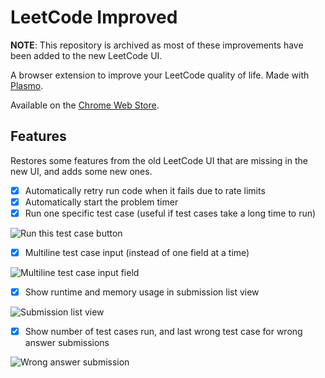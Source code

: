 # LeetCode Improved

**NOTE**: This repository is archived as most of these improvements have been added to the new LeetCode UI.

A browser extension to improve your LeetCode quality of life.
Made with [Plasmo](https://plasmo.com).

Available on the [Chrome Web Store](https://chrome.google.com/webstore/detail/leetcode-improved/eoodmbicbdclgjakobinkcpbbahdkiog).

## Features

Restores some features from the old LeetCode UI that are missing in the
new UI, and adds some new ones.

- [x] Automatically retry run code when it fails due to rate limits
- [x] Automatically start the problem timer
- [x] Run one specific test case (useful if test cases take a long time to run)

![Run this test case button](https://i.imgur.com/C8HFQ5z.png)

- [x] Multiline test case input (instead of one field at a time)

![Multiline test case input field](https://i.imgur.com/EgCepsK.png)

- [x] Show runtime and memory usage in submission list view

![Submission list view](https://i.imgur.com/Vd1r2jg.png)

- [x] Show number of test cases run, and last wrong test case for wrong answer submissions

![Wrong answer submission](https://i.imgur.com/ve5PXxf.png)

